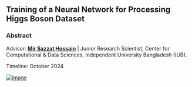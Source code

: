 ## Training of a Neural Network for Processing Higgs Boson Dataset 

### Abstract 

Advisor: [**Mir Sazzat Hossain**](https://www.mirsazzathossain.me/) | Junior Research Scientist, Center for Computational & Data Sciences, Independent University Bangladesh (IUB).

Timeline: October 2024

[![image](https://github.com/user-attachments/assets/66a65f19-4437-401a-a1a4-fc5bc505343c)](https://github.com/mdfardinxyz/Deep-Learning-Higgs-Boson-Dataset-/blob/main/LaTeX%20Report.pdf)
